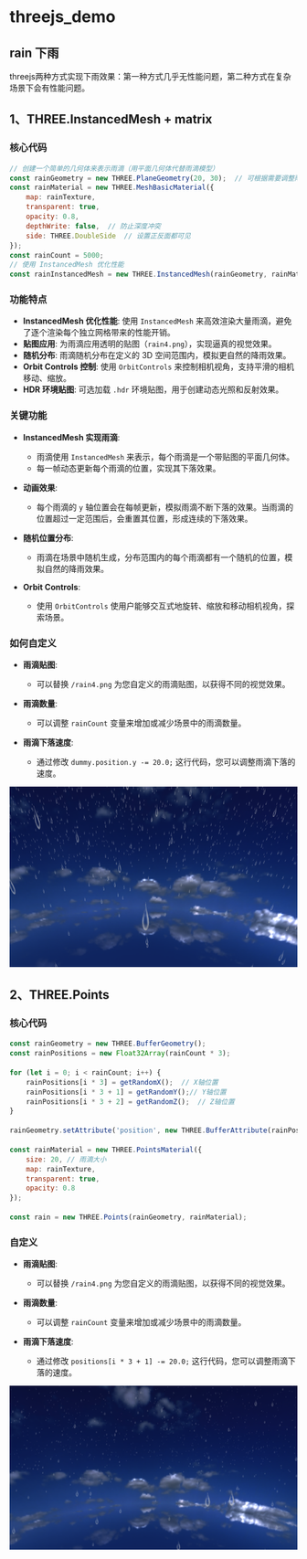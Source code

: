# threejs_demo

## rain 下雨
threejs两种方式实现下雨效果：第一种方式几乎无性能问题，第二种方式在复杂场景下会有性能问题。

## 1、THREE.InstancedMesh + matrix

### 核心代码
```javascript
// 创建一个简单的几何体来表示雨滴（用平面几何体代替雨滴模型）
const rainGeometry = new THREE.PlaneGeometry(20, 30);  // 可根据需要调整雨滴的大小
const rainMaterial = new THREE.MeshBasicMaterial({
	map: rainTexture,
	transparent: true,
	opacity: 0.8,
	depthWrite: false,  // 防止深度冲突
	side: THREE.DoubleSide  // 设置正反面都可见
});
const rainCount = 5000;
// 使用 InstancedMesh 优化性能
const rainInstancedMesh = new THREE.InstancedMesh(rainGeometry, rainMaterial, rainCount);
```

### 功能特点

- **InstancedMesh 优化性能**: 使用 `InstancedMesh` 来高效渲染大量雨滴，避免了逐个渲染每个独立网格带来的性能开销。
- **贴图应用**: 为雨滴应用透明的贴图（`rain4.png`），实现逼真的视觉效果。
- **随机分布**: 雨滴随机分布在定义的 3D 空间范围内，模拟更自然的降雨效果。
- **Orbit Controls 控制**: 使用 `OrbitControls` 来控制相机视角，支持平滑的相机移动、缩放。
- **HDR 环境贴图**: 可选加载 `.hdr` 环境贴图，用于创建动态光照和反射效果。

### 关键功能

- **InstancedMesh 实现雨滴**:
    - 雨滴使用 `InstancedMesh` 来表示，每个雨滴是一个带贴图的平面几何体。
    - 每一帧动态更新每个雨滴的位置，实现其下落效果。

- **动画效果**:
    - 每个雨滴的 `y` 轴位置会在每帧更新，模拟雨滴不断下落的效果。当雨滴的位置超过一定范围后，会重置其位置，形成连续的下落效果。

- **随机位置分布**:
    - 雨滴在场景中随机生成，分布范围内的每个雨滴都有一个随机的位置，模拟自然的降雨效果。

- **Orbit Controls**:
    - 使用 `OrbitControls` 使用户能够交互式地旋转、缩放和移动相机视角，探索场景。

### 如何自定义

- **雨滴贴图**:
    - 可以替换 `/rain4.png` 为您自定义的雨滴贴图，以获得不同的视觉效果。

- **雨滴数量**:
    - 可以调整 `rainCount` 变量来增加或减少场景中的雨滴数量。

- **雨滴下落速度**:
    - 通过修改 `dummy.position.y -= 20.0;` 这行代码，您可以调整雨滴下落的速度。

 ![image](https://github.com/leiyun1993/threejs_demo/raw/master/screenshot/image1.png)

 ## 2、THREE.Points
### 核心代码

```javascript
const rainGeometry = new THREE.BufferGeometry();
const rainPositions = new Float32Array(rainCount * 3);

for (let i = 0; i < rainCount; i++) {
	rainPositions[i * 3] = getRandomX();  // X轴位置
	rainPositions[i * 3 + 1] = getRandomY();// Y轴位置
	rainPositions[i * 3 + 2] = getRandomZ();  // Z轴位置
}

rainGeometry.setAttribute('position', new THREE.BufferAttribute(rainPositions, 3));

const rainMaterial = new THREE.PointsMaterial({
	size: 20, // 雨滴大小
	map: rainTexture,
	transparent: true,
	opacity: 0.8
});

const rain = new THREE.Points(rainGeometry, rainMaterial);
```

 ### 自定义

- **雨滴贴图**:
    - 可以替换 `/rain4.png` 为您自定义的雨滴贴图，以获得不同的视觉效果。

- **雨滴数量**:
    - 可以调整 `rainCount` 变量来增加或减少场景中的雨滴数量。

- **雨滴下落速度**:
    - 通过修改 `positions[i * 3 + 1] -= 20.0;` 这行代码，您可以调整雨滴下落的速度。

 ![image](https://github.com/leiyun1993/threejs_demo/raw/master/screenshot/image2.png)